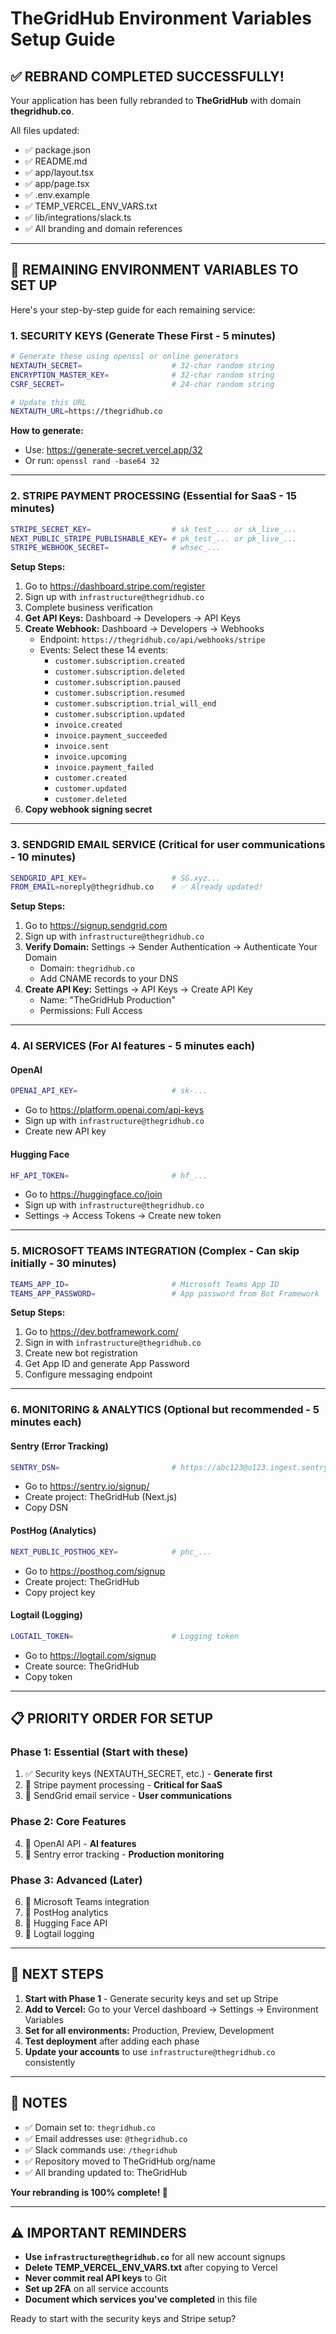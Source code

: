 # TheGridHub Environment Variables Setup Guide

## ✅ **REBRAND COMPLETED SUCCESSFULLY!**

Your application has been fully rebranded to **TheGridHub** with domain **thegridhub.co**.

All files updated:
- ✅ package.json
- ✅ README.md 
- ✅ app/layout.tsx
- ✅ app/page.tsx
- ✅ .env.example
- ✅ TEMP_VERCEL_ENV_VARS.txt
- ✅ lib/integrations/slack.ts
- ✅ All branding and domain references

---

## 🔐 **REMAINING ENVIRONMENT VARIABLES TO SET UP**

Here's your step-by-step guide for each remaining service:

### 1. **SECURITY KEYS** (Generate These First - 5 minutes)

```bash
# Generate these using openssl or online generators
NEXTAUTH_SECRET=                    # 32-char random string
ENCRYPTION_MASTER_KEY=              # 32-char random string  
CSRF_SECRET=                        # 24-char random string

# Update this URL
NEXTAUTH_URL=https://thegridhub.co
```

**How to generate:**
- Use: https://generate-secret.vercel.app/32
- Or run: `openssl rand -base64 32`

---

### 2. **STRIPE PAYMENT PROCESSING** (Essential for SaaS - 15 minutes)

```bash
STRIPE_SECRET_KEY=                  # sk_test_... or sk_live_...
NEXT_PUBLIC_STRIPE_PUBLISHABLE_KEY= # pk_test_... or pk_live_...
STRIPE_WEBHOOK_SECRET=              # whsec_...
```

**Setup Steps:**
1. Go to https://dashboard.stripe.com/register
2. Sign up with `infrastructure@thegridhub.co`
3. Complete business verification
4. **Get API Keys:** Dashboard → Developers → API Keys
5. **Create Webhook:** Dashboard → Developers → Webhooks
   - Endpoint: `https://thegridhub.co/api/webhooks/stripe`
   - Events: Select these 14 events:
     - `customer.subscription.created`
     - `customer.subscription.deleted`
     - `customer.subscription.paused`
     - `customer.subscription.resumed` 
     - `customer.subscription.trial_will_end`
     - `customer.subscription.updated`
     - `invoice.created`
     - `invoice.payment_succeeded`
     - `invoice.sent`
     - `invoice.upcoming`
     - `invoice.payment_failed`
     - `customer.created`
     - `customer.updated`
     - `customer.deleted`
6. **Copy webhook signing secret**

---

### 3. **SENDGRID EMAIL SERVICE** (Critical for user communications - 10 minutes)

```bash
SENDGRID_API_KEY=                   # SG.xyz...
FROM_EMAIL=noreply@thegridhub.co    # ✅ Already updated!
```

**Setup Steps:**
1. Go to https://signup.sendgrid.com
2. Sign up with `infrastructure@thegridhub.co`
3. **Verify Domain:** Settings → Sender Authentication → Authenticate Your Domain
   - Domain: `thegridhub.co`
   - Add CNAME records to your DNS
4. **Create API Key:** Settings → API Keys → Create API Key
   - Name: "TheGridHub Production"
   - Permissions: Full Access

---

### 4. **AI SERVICES** (For AI features - 5 minutes each)

#### OpenAI
```bash
OPENAI_API_KEY=                     # sk-...
```
- Go to https://platform.openai.com/api-keys
- Sign up with `infrastructure@thegridhub.co`
- Create new API key

#### Hugging Face
```bash
HF_API_TOKEN=                       # hf_...
```
- Go to https://huggingface.co/join
- Sign up with `infrastructure@thegridhub.co`
- Settings → Access Tokens → Create new token

---

### 5. **MICROSOFT TEAMS INTEGRATION** (Complex - Can skip initially - 30 minutes)

```bash
TEAMS_APP_ID=                       # Microsoft Teams App ID
TEAMS_APP_PASSWORD=                 # App password from Bot Framework
```

**Setup Steps:**
1. Go to https://dev.botframework.com/
2. Sign in with `infrastructure@thegridhub.co`
3. Create new bot registration
4. Get App ID and generate App Password
5. Configure messaging endpoint

---

### 6. **MONITORING & ANALYTICS** (Optional but recommended - 5 minutes each)

#### Sentry (Error Tracking)
```bash
SENTRY_DSN=                         # https://abc123@o123.ingest.sentry.io/123
```
- Go to https://sentry.io/signup/
- Create project: TheGridHub (Next.js)
- Copy DSN

#### PostHog (Analytics)
```bash
NEXT_PUBLIC_POSTHOG_KEY=            # phc_...
```
- Go to https://posthog.com/signup
- Create project: TheGridHub
- Copy project key

#### Logtail (Logging)
```bash
LOGTAIL_TOKEN=                      # Logging token
```
- Go to https://logtail.com/signup
- Create source: TheGridHub
- Copy token

---

## 📋 **PRIORITY ORDER FOR SETUP**

### **Phase 1: Essential (Start with these)**
1. ✅ Security keys (NEXTAUTH_SECRET, etc.) - **Generate first**
2. 🔄 Stripe payment processing - **Critical for SaaS**
3. 🔄 SendGrid email service - **User communications**

### **Phase 2: Core Features**  
4. 🔄 OpenAI API - **AI features**
5. 🔄 Sentry error tracking - **Production monitoring**

### **Phase 3: Advanced (Later)**
6. 🔄 Microsoft Teams integration
7. 🔄 PostHog analytics
8. 🔄 Hugging Face API
9. 🔄 Logtail logging

---

## 🚀 **NEXT STEPS**

1. **Start with Phase 1** - Generate security keys and set up Stripe
2. **Add to Vercel:** Go to your Vercel dashboard → Settings → Environment Variables
3. **Set for all environments:** Production, Preview, Development
4. **Test deployment** after adding each phase
5. **Update your accounts** to use `infrastructure@thegridhub.co` consistently

---

## 📝 **NOTES**

- ✅ Domain set to: `thegridhub.co`
- ✅ Email addresses use: `@thegridhub.co`  
- ✅ Slack commands use: `/thegridhub`
- ✅ Repository moved to TheGridHub org/name
- ✅ All branding updated to: TheGridHub

**Your rebranding is 100% complete! 🎉**

---

## ⚠️ **IMPORTANT REMINDERS**

- **Use `infrastructure@thegridhub.co`** for all new account signups
- **Delete TEMP_VERCEL_ENV_VARS.txt** after copying to Vercel
- **Never commit real API keys** to Git
- **Set up 2FA** on all service accounts
- **Document which services you've completed** in this file

Ready to start with the security keys and Stripe setup?
